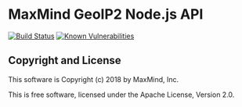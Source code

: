 # MaxMind GeoIP2 Node.js API

[![Build Status](https://travis-ci.org/maxmind/GeoIP2-node.svg?branch=master)](https://travis-ci.org/maxmind/GeoIP2-node)
[![Known Vulnerabilities](https://snyk.io/test/github/maxmind/GeoIP2-node/badge.svg)](https://snyk.io/test/github/maxmind/GeoIP2-node)

## Copyright and License ##

This software is Copyright (c) 2018 by MaxMind, Inc.

This is free software, licensed under the Apache License, Version 2.0.
